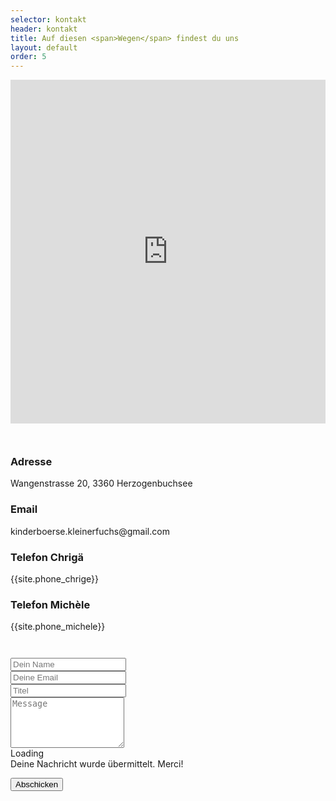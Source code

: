 ```yaml
---
selector: kontakt
header: kontakt
title: Auf diesen <span>Wegen</span> findest du uns
layout: default
order: 5
---
```



<div class="row justify-content-md-center text-center">
    <div class="col-lg-10 col-md-10 d-flex align-items-stretch">
        <iframe style="border:0; width: 100%; height: 550px;" 
        src="https://www.google.com/maps/embed?pb=!1m18!1m12!1m3!1d2711.400260367478!2d7.7052483!3d47.18917779999999!2m3!1f0!2f0!3f0!3m2!1i1024!2i768!4f13.1!3m3!1m2!1s0x478e2b6d5927f0af%3A0x98c84f9de5ea1b9c!2sKinderb%C3%B6rse%20Kleiner%20Fuchs!5e0!3m2!1sen!2sch!4v1660504657171!5m2!1sen!2sch" allowfullscreen="" loading="lazy" referrerpolicy="no-referrer-when-downgrade"></iframe>
    </div>
</div>

<div class="row justify-content-md-center" style="padding-top: 2em">
    <div class="col-lg-10 col-md-10">
        <div class="row gy-4 g-3 row-cols-lg-2 row-cols-md-1 row-cols-sm-1">
            <div class="col">
              <div class="info-item  d-flex align-items-center">
                <i class="icon bi bi-map flex-shrink-0"></i>
                <div>
                  <h3>Adresse</h3>
                  <p>Wangenstrasse 20, 3360&nbsp;Herzogenbuchsee</p>
                </div>
              </div>
            </div>
            <div class="col">
              <div class="info-item d-flex align-items-center">
                <i class="icon bi bi-envelope flex-shrink-0"></i>
                <div>
                  <h3>Email</h3>
                  <p>kinderboerse.kleinerfuchs@gmail.com</p>
                </div>
              </div>
            </div>
            <div class="col">
              <div class="info-item  d-flex align-items-center">
                <i class="icon bi bi-telephone flex-shrink-0"></i>
                <div>
                  <h3>Telefon Chrigä</h3>
                  <p>{{site.phone_chrige}}</p>
                </div>
              </div>
            </div>
            <div class="col">
              <div class="info-item  d-flex align-items-center">
                <i class="icon bi bi-telephone flex-shrink-0"></i>
                <div>
                  <h3>Telefon Michèle</h3>
                  <p>{{site.phone_michele}}</p>
                </div>
              </div>
            </div>
          </div>
    </div>
</div>

<script src="https://www.google.com/recaptcha/api.js?render=6Ld2XYYiAAAAAFxht8gz5zAdbYpoLQjklEvDt_oy"></script>
<script>
    function onClick(e) {
        e.preventDefault();
        grecaptcha.ready(function() {
            grecaptcha.execute('6Ld2XYYiAAAAAFxht8gz5zAdbYpoLQjklEvDt_oy', {action: 'submit'}).then(function(token) {
                document.getElementById('g-recaptcha-response').value = token;
                console.log('>>> ', token);
                });
                });
    }
</script>
<div id="kontakt-form" class="row justify-content-md-center text-center" style="padding-top: 2em">
    <div class="col-lg-10 col-md-10">
        <form action="https://formkeep.com/f/ea741f9c0375"
           accept-charset="UTF-8" enctype="multipart/form-data" method="POST" class="email-form p-3 p-md-4">
            <input type="hidden" id="g-recaptcha-response" name="g-recaptcha-response">
            <div class="row">
              <div class="col-xl-6 form-group">
                <input type="text" name="name" class="form-control" id="name" placeholder="Dein Name" required>
              </div>
              <div class="col-xl-6 form-group">
                <input type="email" class="form-control" name="email" id="email" placeholder="Deine Email" required>
              </div>
            </div>
            <div class="form-group">
              <input type="text" class="form-control" name="subject" id="subject" placeholder="Titel" required>
            </div>
            <div class="form-group">
              <textarea class="form-control" name="message" rows="5" placeholder="Message" required></textarea>
            </div>
            <div class="my-3">
              <div class="loading">Loading</div>
              <div class="error-message"></div>
              <div class="sent-message">Deine Nachricht wurde übermittelt. Merci!</div>
            </div>
            <div class="text-center" style="padding-top: 1em">
                <button type="submit" onclick="onClick">Abschicken</button>
                <input type="hidden" name="utf8" value="✓">
            </div>
          </form>
  </div>
</div>
